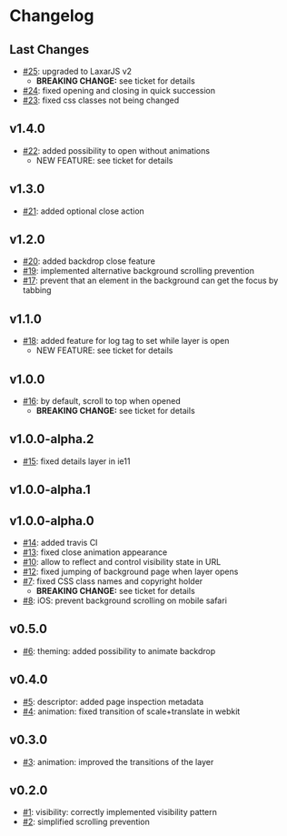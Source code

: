 # Changelog

## Last Changes

- [#25](https://github.com/LaxarJS/ax-details-layer-widget/issues/25): upgraded to LaxarJS v2
    + **BREAKING CHANGE:** see ticket for details
- [#24](https://github.com/LaxarJS/ax-details-layer-widget/issues/24): fixed opening and closing in quick succession
- [#23](https://github.com/LaxarJS/ax-details-layer-widget/issues/23): fixed css classes not being changed


## v1.4.0

- [#22](https://github.com/LaxarJS/ax-details-layer-widget/issues/22): added possibility to open without animations
    + NEW FEATURE: see ticket for details


## v1.3.0

- [#21](https://github.com/LaxarJS/ax-details-layer-widget/issues/21): added optional close action


## v1.2.0

- [#20](https://github.com/LaxarJS/ax-details-layer-widget/issues/20): added backdrop close feature
- [#19](https://github.com/LaxarJS/ax-details-layer-widget/issues/19): implemented alternative background scrolling prevention
- [#17](https://github.com/LaxarJS/ax-details-layer-widget/issues/17): prevent that an element in the background can get the focus by tabbing


## v1.1.0

- [#18](https://github.com/LaxarJS/ax-details-layer-widget/issues/18): added feature for log tag to set while layer is open
    + NEW FEATURE: see ticket for details


## v1.0.0

- [#16](https://github.com/LaxarJS/ax-details-layer-widget/issues/16): by default, scroll to top when opened
    + **BREAKING CHANGE:** see ticket for details


## v1.0.0-alpha.2

- [#15](https://github.com/LaxarJS/ax-details-layer-widget/issues/15): fixed details layer in ie11


## v1.0.0-alpha.1
## v1.0.0-alpha.0

- [#14](https://github.com/LaxarJS/ax-details-layer-widget/issues/14): added travis CI
- [#13](https://github.com/LaxarJS/ax-details-layer-widget/issues/13): fixed close animation appearance
- [#10](https://github.com/LaxarJS/ax-details-layer-widget/issues/10): allow to reflect and control visibility state in URL
- [#12](https://github.com/LaxarJS/ax-details-layer-widget/issues/12): fixed jumping of background page when layer opens
- [#7](https://github.com/LaxarJS/ax-details-layer-widget/issues/7): fixed CSS class names and copyright holder
    + **BREAKING CHANGE:** see ticket for details
- [#8](https://github.com/LaxarJS/ax-details-layer-widget/issues/8): iOS: prevent background scrolling on mobile safari


## v0.5.0

- [#6](https://github.com/LaxarJS/ax-details-layer-widget/issues/6): theming: added possibility to animate backdrop


## v0.4.0

- [#5](https://github.com/LaxarJS/ax-details-layer-widget/issues/5): descriptor: added page inspection metadata
- [#4](https://github.com/LaxarJS/ax-details-layer-widget/issues/4): animation: fixed transition of scale+translate in webkit


## v0.3.0

- [#3](https://github.com/LaxarJS/ax-details-layer-widget/issues/3): animation: improved the transitions of the layer


## v0.2.0

- [#1](https://github.com/LaxarJS/ax-details-layer-widget/issues/1): visibility: correctly implemented visibility pattern
- [#2](https://github.com/LaxarJS/ax-details-layer-widget/issues/2): simplified scrolling prevention
